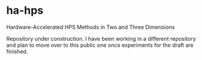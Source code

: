 # ha-hps
Hardware-Accelerated HPS Methods in Two and Three Dimensions

Repository under construction. I have been working in a different repository and plan to move over to this public one once experiments for the draft are finished.
